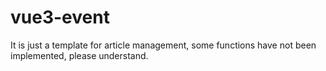 # vue3-event

It is just a template for article management, some functions have not been implemented, please understand.

